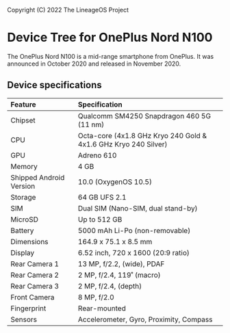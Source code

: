 Copyright (C) 2022 The LineageOS Project

# Device Tree for OnePlus Nord N100

The OnePlus Nord N100 is a mid-range smartphone from OnePlus. It was announced in October 2020 and released in November 2020.

## Device specifications

| Feature                 | Specification                                                   |
| :---------------------- | :---------------------------------------------------------------|
| Chipset                 | Qualcomm SM4250 Snapdragon 460 5G (11 nm)                       |
| CPU                     | Octa-core (4x1.8 GHz Kryo 240 Gold & 4x1.6 GHz Kryo 240 Silver) |
| GPU                     | Adreno 610                                                      |
| Memory                  | 4 GB	                                                    |
| Shipped Android Version | 10.0 (OxygenOS 10.5)                                            |
| Storage                 | 64 GB UFS 2.1	                                            |
| SIM                     | Dual SIM (Nano-SIM, dual stand-by)                              |
| MicroSD                 | Up to 512 GB                                                    |
| Battery                 | 5000 mAh Li-Po (non-removable)                                  |
| Dimensions              | 164.9 x 75.1 x 8.5 mm	                                            |
| Display                 | 6.52 inch, 720 x 1600 (20:9 ratio)                              |
| Rear Camera 1           | 13 MP, f/2.2, (wide), PDAF	                                    |
| Rear Camera 2           | 2 MP, f/2.4, 119˚ (macro)	                                    |
| Rear Camera 3           | 2 MP, f/2.4, (depth)                                            |
| Front Camera            | 8 MP, f/2.0                                                     |
| Fingerprint             | Rear-mounted                                                    |
| Sensors                 | Accelerometer, Gyro, Proximity, Compass                         |
